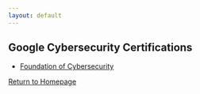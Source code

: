 ```yaml
---
layout: default
---
```


## Google Cybersecurity Certifications

* [Foundation of Cybersecurity](https://www.coursera.org/account/accomplishments/verify/3MNB94NDOX44)

[Return to Homepage](./)
